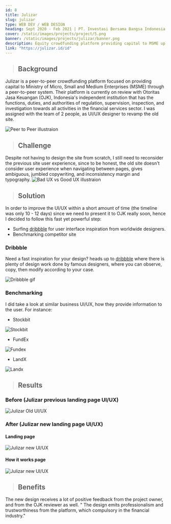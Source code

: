```yaml
---
id: 8
title: Julizar
slug: julizar
type: WEB DEV / WEB DESIGN
heading: Sept 2020 - Feb 2021 | PT. Investasi Bersama Bangsa Indonesia
cover: /static/images/projects/project/5.png
banner: /static/images/projects/julizar/banner.png
description: Equity crowdfunding platform providing capital to MSME up to 100 million rupiah
link: "https://julizar.id/id"
---
```


> ## Background

Julizar is a peer-to-peer crowdfunding platform focused on providing capital to Ministry of Micro, Small and Medium Enterprises (MSME) through a peer-to-peer system. Their platform is currently on review with Otoritas Jasa Keuangan (OJK), Indonesia's independent institution that has the functions, duties, and authorities of regulation, supervision, inspection, and investigation towards all activities in the financial services sector. I was assigned with the team of 2 people, as UI/UX designer to revamp the old site.

![Peer to Peer illustraion](/static/images/projects/julizar/1.png)

> ## Challenge

Despite not having to design the site from scratch, I still need to reconsider the previous site user experience, since to be honest, the old site doesn't consider user experience when navigating between pages, gives ambiguous, jumbled copywriting, and inconsistency margin and typography.
![Bad UX vs Good UX illustraion](/static/images/projects/julizar/2.png)

> ## Solution

In order to improve the UI/UX within a short amount of time (the timeline was only 10 - 12 days) since we need to present it to OJK really soon, hence I decided to follow this fast yet powerful step:

- Surfing [dribbble](https://dribbble.com/) for user interface inspiration from worldwide designers.
- Benchmarking competitor site

### Dribbble

Need a fast inspiration for your design? heads up to [dribbble](https://dribbble.com/) where there is plenty of design work done by famous designers, where you can observe, copy, then modify according to your case.

![Dribbble gif](/static/images/projects/julizar/3.gif)

### Benchmarking

I did take a look at similar business UI/UX, how they provide information to the user. For instance:

- Stockbit

![Stockbit](/static/images/projects/julizar/stockbit.png)

- FundEx

![Fundex](/static/images/projects/julizar/fundex.png)

- LandX

![Landx](/static/images/projects/julizar/landx.png)

> ## Results

### Before (Julizar previous landing page UI/UX)

![Julizar Old UI/UX](/static/images/projects/julizar/old-site.png)

### After (Julizar new landing page UI/UX)

#### Landing page

![Julizar new UI/UX](/static/images/projects/julizar/new-site.png)

#### How it works page

![Julizar new UI/UX](/static/images/projects/julizar/new-site-2.png)

> ## Benefits

The new design receives a lot of positive feedback from the project owner, and from the OJK reviewer as well.
" The design emits professionalism and trustworthiness from the platform, which compulsory in the financial industry."
